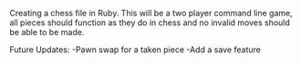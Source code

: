 Creating a chess file in Ruby. This will be a two player command line game, all pieces should function as they do in chess
and no invalid moves should be able to be made. 

Future Updates:
-Pawn swap for a taken piece
-Add a save feature
